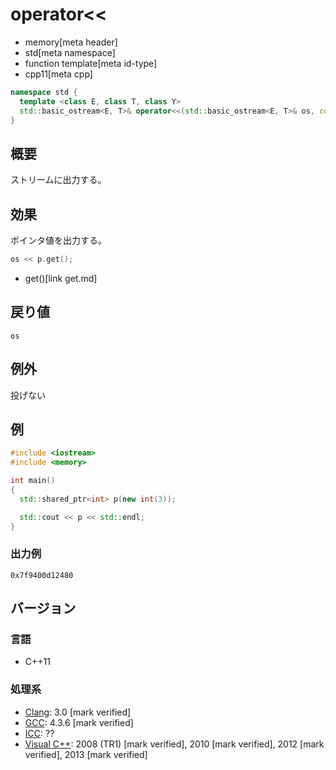 # operator<<
* memory[meta header]
* std[meta namespace]
* function template[meta id-type]
* cpp11[meta cpp]

```cpp
namespace std {
  template <class E, class T, class Y>
  std::basic_ostream<E, T>& operator<<(std::basic_ostream<E, T>& os, const shared_ptr<Y>& p);
}
```

## 概要
ストリームに出力する。


## 効果
ポインタ値を出力する。

```cpp
os << p.get();
```
* get()[link get.md]


## 戻り値
`os`


## 例外
投げない


## 例
```cpp example
#include <iostream>
#include <memory>

int main()
{
  std::shared_ptr<int> p(new int(3));

  std::cout << p << std::endl;
}
```

### 出力例
```
0x7f9400d12480
```

## バージョン
### 言語
- C++11

### 処理系
- [Clang](/implementation.md#clang): 3.0 [mark verified]
- [GCC](/implementation.md#gcc): 4.3.6 [mark verified]
- [ICC](/implementation.md#icc): ??
- [Visual C++](/implementation.md#visual_cpp): 2008 (TR1) [mark verified], 2010 [mark verified], 2012 [mark verified], 2013 [mark verified]

